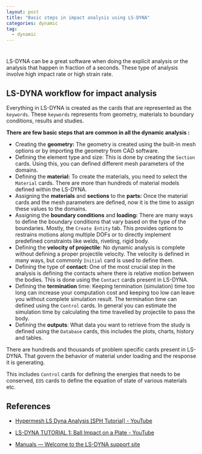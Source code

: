 ```yaml
---
layout: post
title: "Basic steps in impact analysis using LS-DYNA"
categories: dynamic
tag: 
  - dynamic
---
```


# 

LS-DYNA can be a great software when doing the explicit analysis or the analysis that happen in fraction of a seconds. These type of analysis involve high impact rate or high strain rate.

## LS-DYNA workflow for impact analysis

Everything in LS-DYNA is created as the cards that are represented as the `keywords`. These `keywords` represents from geometry, materials to boundary conditions, results and studies.

**There are few basic steps that are common in all the dynamic analysis :**

- Creating the **geometry:** The geometry is created using the built-in mesh options or by importing the geometry from CAD software.
- Defining the element type and size: This is done by creating the `Section` cards. Using this, you can defined different mesh parameters of the domains.
- Defining the **material:** To create the materials, you need to select the `Material` cards. There are more than hundreds of material models defined within the LS-DYNA.
- Assigning the **materials** and **sections** to the **parts:** Once the material cards and the mesh parameters are defined, now it is the time to assign these values to the domains.
- Assigning the **boundary conditions** and **loading:** There are many ways to define the boundary conditions that vary based on the type of the boundaries. Mostly, the `Create Entity` tab. This provides options to restrains motions along multiple DOFs or to directly implement predefined constraints like welds, riveting, rigid body.
- Defining the **velocity of projectile**: No dynamic analysis is complete without defining a proper projectile velocity. The velocity is defined in many ways, but commonly `Initial` card is used to define them.
- Defining the type of **contact:** One of the most crucial step in the analysis is defining the contacts where there is relative motion between the bodies. This is done using the `Contact` cards present in LS-DYNA.
- Defining the **termination** time: Keeping termination (simulation) time too long can increase your computation cost and keeping too low can leave you without complete simulation result. The termination time can defined using the `Control` cards. In general you can estimate the simulation time by calculating the time travelled by projectile to pass the body.
- Defining the **outputs**: What data you want to retrieve from the study is defined using the `Database` cards, this includes the plots, charts, history and tables.

There are hundreds and thousands of problem specific cards present in LS-DYNA. That govern the behavior of material under loading and the response it is generating.

This includes `Control` cards for defining the energies that needs to be conserved, `EOS` cards to define the equation of state of various materials etc.

## References

* [Hypermesh LS Dyna Analysis [SPH Tutorial] - YouTube](https://www.youtube.com/watch?v=AGehqkLIHRw)

* [LS-DYNA TUTORIAL 1: Ball Impact on a Plate - YouTube](https://www.youtube.com/watch?v=3a_T7Hh19gQ&t=629s)

* [Manuals — Welcome to the LS-DYNA support site](https://www.dynasupport.com/manuals)
